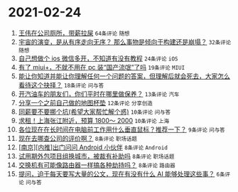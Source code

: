 # 2021-02-24

1. [王伟在公司厕所，带薪拉屎](https://www.v2ex.com/t/755667) `64条评论` `随想`
1. [宇宙的演变，是从有序走向无序？ 那么事物是倾向于构建还是崩塌？](https://www.v2ex.com/t/755674) `32条评论` `随想`
1. [自己想做个 ios 微信多开，不知道有没有教程](https://www.v2ex.com/t/755689) `24条评论` `iOS`
1. [有了 miui+，不就不用在 pc 装“国产流氓”了吗](https://www.v2ex.com/t/755672) `19条评论` `MIUI`
1. [能让你知道并能让你理解任何一个问题的答案，但理解后就会死去，大家怎么看待这个抉择？](https://www.v2ex.com/t/755698) `18条评论` `问与答`
1. [开汽油车的朋友们，你们平时在哪里做保养？](https://www.v2ex.com/t/755681) `13条评论` `汽车`
1. [分享一个之前自己做的地图杯垫](https://www.v2ex.com/t/755668) `12条评论` `分享创造`
1. [同薪要不要挪个坑(希望大家帮忙解个惑)](https://www.v2ex.com/t/755717) `10条评论` `问与答`
1. [求租！上海张江附近，预算 1800～ 2000](https://www.v2ex.com/t/755695) `10条评论` `上海`
1. [各位现在在长时间在电脑前工作用什么垂直鼠标？推荐一下？](https://www.v2ex.com/t/755673) `9条评论` `问与答`
1. [现在去哪查公司的评价啊？](https://www.v2ex.com/t/755701) `8条评论` `职场话题`
1. [[南京][内推]出门问问 Android 小伙伴](https://www.v2ex.com/t/755694) `8条评论` `Android`
1. [试用期外包项目组换城市，被裁有补助吗](https://www.v2ex.com/t/755675) `8条评论` `职场话题`
1. [交换机有可能像路由器一样搞各种劫持吗？](https://www.v2ex.com/t/755671) `8条评论` `路由器`
1. [提问，迫于每天要写大量的公文，现在有没有什么 AI 能够处理这些事？](https://www.v2ex.com/t/755684) `6条评论` `问与答`
